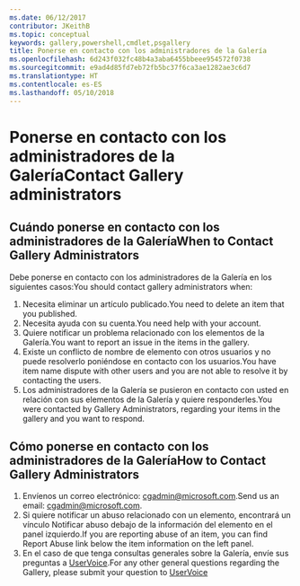 ```yaml
---
ms.date: 06/12/2017
contributor: JKeithB
ms.topic: conceptual
keywords: gallery,powershell,cmdlet,psgallery
title: Ponerse en contacto con los administradores de la Galería
ms.openlocfilehash: 6d243f032fc48b4a3aba6455bbeee954572f0738
ms.sourcegitcommit: e9ad4d85fd7eb72fb5bc37f6ca3ae1282ae3c6d7
ms.translationtype: HT
ms.contentlocale: es-ES
ms.lasthandoff: 05/10/2018
---
```

# <a name="contact-gallery-administrators"></a><span data-ttu-id="0edbe-103">Ponerse en contacto con los administradores de la Galería</span><span class="sxs-lookup"><span data-stu-id="0edbe-103">Contact Gallery administrators</span></span>

## <a name="when-to-contact-gallery-administrators"></a><span data-ttu-id="0edbe-104">Cuándo ponerse en contacto con los administradores de la Galería</span><span class="sxs-lookup"><span data-stu-id="0edbe-104">When to Contact Gallery Administrators</span></span>

<span data-ttu-id="0edbe-105">Debe ponerse en contacto con los administradores de la Galería en los siguientes casos:</span><span class="sxs-lookup"><span data-stu-id="0edbe-105">You should contact gallery administrators when:</span></span>

1. <span data-ttu-id="0edbe-106">Necesita eliminar un artículo publicado.</span><span class="sxs-lookup"><span data-stu-id="0edbe-106">You need to delete an item that you published.</span></span>
2. <span data-ttu-id="0edbe-107">Necesita ayuda con su cuenta.</span><span class="sxs-lookup"><span data-stu-id="0edbe-107">You need help with your account.</span></span>
3. <span data-ttu-id="0edbe-108">Quiere notificar un problema relacionado con los elementos de la Galería.</span><span class="sxs-lookup"><span data-stu-id="0edbe-108">You want to report an issue in the items in the gallery.</span></span>
4. <span data-ttu-id="0edbe-109">Existe un conflicto de nombre de elemento con otros usuarios y no puede resolverlo poniéndose en contacto con los usuarios.</span><span class="sxs-lookup"><span data-stu-id="0edbe-109">You have item name dispute with other users and you are not able to resolve it by contacting the users.</span></span>
5. <span data-ttu-id="0edbe-110">Los administradores de la Galería se pusieron en contacto con usted en relación con sus elementos de la Galería y quiere responderles.</span><span class="sxs-lookup"><span data-stu-id="0edbe-110">You were contacted by Gallery Administrators, regarding your items in the gallery and you want to respond.</span></span>

## <a name="how-to-contact-gallery-administrators"></a><span data-ttu-id="0edbe-111">Cómo ponerse en contacto con los administradores de la Galería</span><span class="sxs-lookup"><span data-stu-id="0edbe-111">How to Contact Gallery Administrators</span></span>

1. <span data-ttu-id="0edbe-112">Envíenos un correo electrónico: cgadmin@microsoft.com.</span><span class="sxs-lookup"><span data-stu-id="0edbe-112">Send us an email: cgadmin@microsoft.com.</span></span>
2. <span data-ttu-id="0edbe-113">Si quiere notificar un abuso relacionado con un elemento, encontrará un vínculo Notificar abuso debajo de la información del elemento en el panel izquierdo.</span><span class="sxs-lookup"><span data-stu-id="0edbe-113">If you are reporting abuse of an item, you can find Report Abuse link below the item information on the left panel.</span></span>
3. <span data-ttu-id="0edbe-114">En el caso de que tenga consultas generales sobre la Galería, envíe sus preguntas a [UserVoice](http://windowsserver.uservoice.com/forums/301869-powershell).</span><span class="sxs-lookup"><span data-stu-id="0edbe-114">For any other general questions regarding the Gallery, please submit your question to [UserVoice](http://windowsserver.uservoice.com/forums/301869-powershell)</span></span>